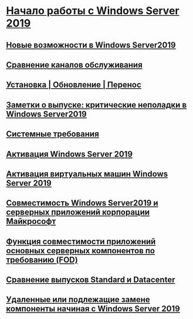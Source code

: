 # [Начало работы с Windows Server 2019](get-started-19.md) 
## [Новые возможности в Windows Server2019](whats-new-19.md)
## [Сравнение каналов обслуживания](servicing-channels-19.md)
## [Установка | Обновление | Перенос](install-upgrade-migrate-19.md)
## [Заметки о выпуске: критические неполадки в Windows Server2019](rel-notes-19.md)
## [Системные требования](sys-reqs-19.md)
## [Активация Windows Server 2019](activation-19.md)
## [Активация виртуальных машин Windows Server 2019](vm-activation-19.md)
## [Совместимость Windows Server2019 и серверных приложений корпорации Майкрософт](app-compat-19.md)
## [Функция совместимости приложений основных серверных компонентов по требованию (FOD)](install-fod-19.md)
## [Сравнение выпусков Standard и Datacenter](editions-comparison-19.md)
## [Удаленные или подлежащие замене компоненты начиная с Windows Server 2019](removed-features-19.md)












